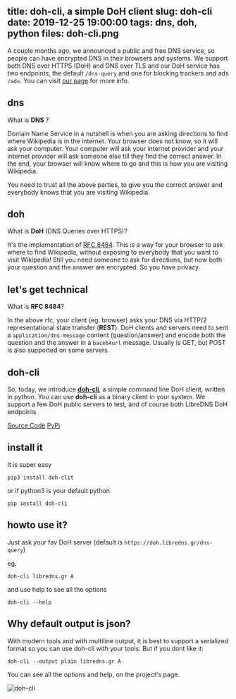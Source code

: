 title: doh-cli, a simple DoH client
slug: doh-cli
date: 2019-12-25 19:00:00
tags: dns, doh, python
files: doh-cli.png
---

A couple months ago, we announced a public and free DNS service, so people can have encrypted DNS in their browsers and systems. We support both DNS over HTTPS (DoH) and DNS over TLS and our DoH service has two endpoints, the default `/dns-query` and one for blocking trackers and ads `/ads`. You can visit [our page](https://libredns.gr/) for more info.


dns
---

What is **DNS** ?

Domain Name Service in a nutshell is when you are asking directions to find where Wikipedia is in the internet. Your browser does not know, so it will ask your computer. Your computer will ask your internet provider and your internet provider will ask someone else till they find the correct answer. In the end, your browser will know where to go and this is how you are visiting Wikipedia.

You need to trust all the above parties, to give you the correct answer and everybody knows that you are visiting Wikipedia.


doh
---

What is **DoH** (DNS Queries over HTTPS)?

It's the implementation of [RFC 8484](https://tools.ietf.org/html/rfc8484). This is a way for your browser to ask where to find Wikipedia, without exposing to everybody that you want to visit Wikipedia! Still you need someone to ask for directions, but now both your question and the answer are encrypted. So you have privacy.


let's get technical
---

What is **RFC 8484**?

In the above rfc, your client (eg. browser) asks your DNS via HTTP/2 representational state transfer (**REST**). DoH clients and servers need to sent a `application/dns-message` content (question/answer) and encode both the question and the answer in a `bace64url` message. Usually is GET, but POST is also supported on some servers.

doh-cli
---

So, today, we introduce **[doh-cli](https://gitlab.com/libreops/doh-cli)**, a simple command line DoH client, written in python. You can use **doh-cli** as a binary client in your system. We support a few DoH public servers to test, and of course both LibreDNS DoH endpoints

[Source Code](https://gitlab.com/libreops/doh-cli)
[PyPi](https://pypi.org/project/doh-cli/)


install it
---

It is super easy

    pip3 install doh-clit

or if python3 is your default python

    pip install doh-cli

howto use it?
---

Just ask your fav DoH server (default is `https://doh.libredns.gr/dns-query`)

eg.

    doh-cli libredns.gr A

and use help to see all the options

    doh-cli --help

Why default output is json?
---

With modern tools and with multiline output, it is best to support a serialized format so you can use doh-cli with your tools. But if you dont like it:

    doh-cli --output plain libredns.gr A

You can see all the options and help, on the project's page.

![doh-cli](doh-cli.png)